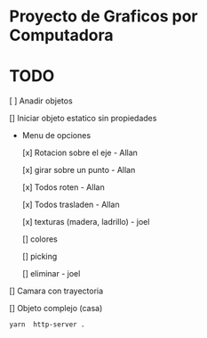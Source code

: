 # Proyecto de Graficos por Computadora

# TODO

[ ] Anadir objetos

[] Iniciar objeto estatico sin propiedades

-  Menu de opciones

	[x] Rotacion sobre el eje - Allan

	[x] girar sobre un punto - Allan

	[x] Todos roten - Allan

	[x] Todos trasladen - Allan

	[x] texturas (madera, ladrillo) - joel

	[] colores

	[] picking 

	[] eliminar - joel

[]  Camara con trayectoria

[]  Objeto complejo (casa)



```sh
yarn  http-server .
```